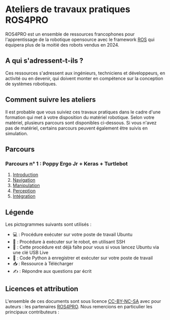 # Ateliers de travaux pratiques ROS4PRO

ROS4PRO est un ensemble de ressources francophones pour l'apprentissage de la robotique opensource avec le framework [ROS](http://ros.org) qui équipera plus de la moitié des robots vendus en 2024.

## A qui s'adressent-t-ils ?

Ces ressources s'adressent aux ingénieurs, techniciens et développeurs, en activité ou en devenir, qui doivent monter en compétence sur la conception de systèmes robotiques.

## Comment suivre les ateliers

Il est probable que vous suiviez ces travaux pratiques dans le cadre d'une formation qui met à votre disposition du matériel robotique. Selon votre matériel, plusieurs parcours sont disponibles ci-dessous. Si vous n'avez pas de matériel, certains parcours peuvent également être suivis en simulation.

## Parcours
### Parcours n° 1 : Poppy Ergo Jr + Keras + Turtlebot
1. [Introduction](introduction/README.md)
2. [Navigation](navigation/turtlebot/README.md)
3. [Manipulation](manipulation/ergo-jr/README.md)
4. [Perception](perception/perception/keras/README.md)
5. [Intégration](integration/ergo-tb-keras/README.md)

## Légende
Les pictogrammes suivants sont utilisés :

* 💻 : Procédure exécuter sur votre poste de travail Ubuntu
* 🤖 : Procédure à exécuter sur le robot, en utilisant SSH
* 📀 : Cette procédure est déjà faîte pour vous si vous lancez Ubuntu via une clé USB Live
* 🐍 : Code Python à enregistrer et exécuter sur votre poste de travail
* 📥 : Ressource à Télécharger
* ✍ : Répondre aux questions par écrit


## Licences et attribution
L'ensemble de ces documents sont sous licence [CC-BY-NC-SA](https://creativecommons.org/licenses/by-nc-sa/3.0/fr/) avec pour auteurs : les partenaires [ROS4PRO](http://ros4.pro). Nous remercions en particulier les principaux contributeurs :

